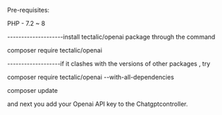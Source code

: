 Pre-requisites:

PHP - 7.2 ~ 8

--------------------install tectalic/openai package through the command

composer require tectalic/openai
 
 -------------------if it clashes with the versions of other packages , try
 
 composer require tectalic/openai --with-all-dependencies


composer update

and next you add your Openai API key to the Chatgptcontroller.
